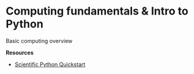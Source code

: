 # Computing fundamentals & Intro to Python

Basic computing overview

**Resources**
- [Scientific Python Quickstart](https://executablebooks.github.io/quantecon-mini-example/docs/about_py.html)